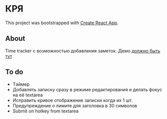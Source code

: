 # КРЯ

This project was bootstrapped with [Create React App](https://github.com/facebook/create-react-app).

## About

Time tracker с возможностью добавления заметок. Демо [должно быть тут](https://k0nfy.github.io/time-tracker/)

## To do

- Tаймер
- Добавлять записку сразу в режиме редактирования и делать фокус на её textarea
- Исправить кривое отображение записки когда их 1 шт.
- Предупреждение о лимите для заголовка в 30 символов
- Submit on hotkey from textarea
